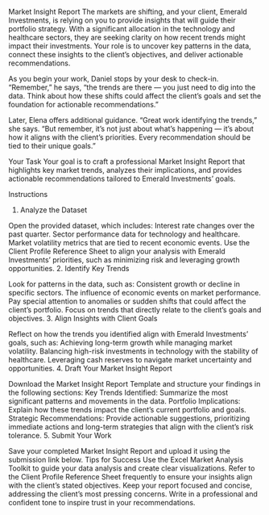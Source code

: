Market Insight Report
The markets are shifting, and your client, Emerald Investments, is relying on you to provide insights that will guide their portfolio strategy. With a significant allocation in the technology and healthcare sectors, they are seeking clarity on how recent trends might impact their investments. Your role is to uncover key patterns in the data, connect these insights to the client’s objectives, and deliver actionable recommendations.

As you begin your work, Daniel stops by your desk to check-in. “Remember,” he says, “the trends are there — you just need to dig into the data. Think about how these shifts could affect the client’s goals and set the foundation for actionable recommendations.”

Later, Elena offers additional guidance. “Great work identifying the trends,” she says. “But remember, it’s not just about what’s happening — it’s about how it aligns with the client’s priorities. Every recommendation should be tied to their unique goals.”

Your Task
Your goal is to craft a professional Market Insight Report that highlights key market trends, analyzes their implications, and provides actionable recommendations tailored to Emerald Investments’ goals.

Instructions
1. Analyze the Dataset

Open the provided dataset, which includes:
Interest rate changes over the past quarter.
Sector performance data for technology and healthcare.
Market volatility metrics that are tied to recent economic events.
Use the Client Profile Reference Sheet to align your analysis with Emerald Investments’ priorities, such as minimizing risk and leveraging growth opportunities.
2. Identify Key Trends

Look for patterns in the data, such as:
Consistent growth or decline in specific sectors.
The influence of economic events on market performance.
Pay special attention to anomalies or sudden shifts that could affect the client’s portfolio.
Focus on trends that directly relate to the client’s goals and objectives.
3. Align Insights with Client Goals

Reflect on how the trends you identified align with Emerald Investments’ goals, such as:
Achieving long-term growth while managing market volatility.
Balancing high-risk investments in technology with the stability of healthcare.
Leveraging cash reserves to navigate market uncertainty and opportunities.
4. Draft Your Market Insight Report

Download the Market Insight Report Template and structure your findings in the following sections:
Key Trends Identified: Summarize the most significant patterns and movements in the data.
Portfolio Implications: Explain how these trends impact the client’s current portfolio and goals.
Strategic Recommendations: Provide actionable suggestions, prioritizing immediate actions and long-term strategies that align with the client’s risk tolerance. 
5. Submit Your Work

Save your completed Market Insight Report and upload it using the submission link below.
Tips for Success
Use the Excel Market Analysis Toolkit to guide your data analysis and create clear visualizations.
Refer to the Client Profile Reference Sheet frequently to ensure your insights align with the client’s stated objectives.
Keep your report focused and concise, addressing the client’s most pressing concerns.
Write in a professional and confident tone to inspire trust in your recommendations.
